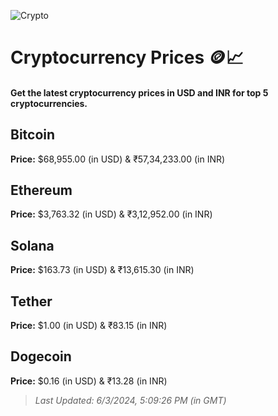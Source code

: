 
![Crypto](https://www.techguide.com.au/wp-content/uploads/2020/11/crypto3.jpeg)

# Cryptocurrency Prices 🪙📈

#### Get the latest cryptocurrency prices in USD and INR for top 5 cryptocurrencies.

## Bitcoin

**Price:** $68,955.00 (in USD) & ₹57,34,233.00 (in INR)

## Ethereum

**Price:** $3,763.32 (in USD) & ₹3,12,952.00 (in INR)

## Solana

**Price:** $163.73 (in USD) & ₹13,615.30 (in INR)

## Tether

**Price:** $1.00 (in USD) & ₹83.15 (in INR)

## Dogecoin

**Price:** $0.16 (in USD) & ₹13.28 (in INR)

> _Last Updated: 6/3/2024, 5:09:26 PM (in GMT)_
